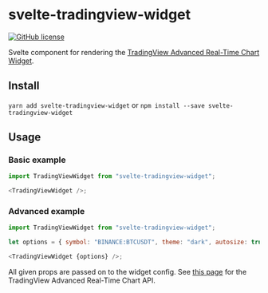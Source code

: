 # svelte-tradingview-widget

[![GitHub license](https://img.shields.io/badge/license-MIT-blue.svg)](https://raw.githubusercontent.com/borakilicoglu/svelte-tradingview-widget/master/LICENSE)

Svelte component for rendering the [TradingView Advanced Real-Time Chart Widget](https://www.tradingview.com/widget/advanced-chart/).

## Install

`yarn add svelte-tradingview-widget`
or
`npm install --save svelte-tradingview-widget`

## Usage

### Basic example

```javascript
import TradingViewWidget from "svelte-tradingview-widget";

<TradingViewWidget />;
```

### Advanced example

```javascript
import TradingViewWidget from "svelte-tradingview-widget";

let options = { symbol: "BINANCE:BTCUSDT", theme: "dark", autosize: true, locale: "fr" };

<TradingViewWidget {options} />;
```

All given props are passed on to the widget config. See [this page](https://www.tradingview.com/widget/advanced-chart/) for the TradingView Advanced Real-Time Chart API.
